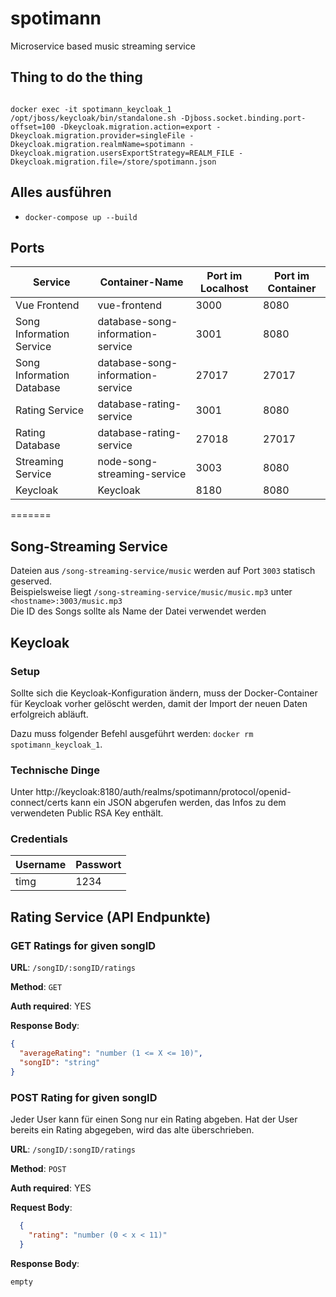 # spotimann

Microservice based music streaming service

## Thing to do the thing

``` 

docker exec -it spotimann_keycloak_1 /opt/jboss/keycloak/bin/standalone.sh -Djboss.socket.binding.port-offset=100 -Dkeycloak.migration.action=export -Dkeycloak.migration.provider=singleFile -Dkeycloak.migration.realmName=spotimann -Dkeycloak.migration.usersExportStrategy=REALM_FILE -Dkeycloak.migration.file=/store/spotimann.json
```

## Alles ausführen
- `docker-compose up --build`

## Ports

| Service                   | Container-Name                    | Port im Localhost | Port im Container |
| ------------------------- | --------------------------------- | ----------------- | ----------------- |
| Vue Frontend              | vue-frontend                      | 3000              | 8080              |
| Song Information Service  | database-song-information-service | 3001              | 8080              |
| Song Information Database | database-song-information-service | 27017             | 27017             |
| Rating Service            | database-rating-service           | 3001              | 8080              |
| Rating Database           | database-rating-service           | 27018             | 27017             |
| Streaming Service         | node-song-streaming-service       | 3003              | 8080              |
| Keycloak                  | Keycloak                          | 8180              | 8080              |
=======

## Song-Streaming Service
Dateien aus `/song-streaming-service/music` werden auf Port `3003` statisch geserved. <br> 
Beispielsweise liegt `/song-streaming-service/music/music.mp3` unter `<hostname>:3003/music.mp3`<br>
Die ID des Songs sollte als Name der Datei verwendet werden

## Keycloak

### Setup

Sollte sich die Keycloak-Konfiguration ändern, muss der Docker-Container für Keycloak vorher gelöscht werden, damit der Import der neuen Daten erfolgreich abläuft.

Dazu muss folgender Befehl ausgeführt werden: `docker rm spotimann_keycloak_1`.

### Technische Dinge

Unter http://keycloak:8180/auth/realms/spotimann/protocol/openid-connect/certs kann ein JSON abgerufen werden, das Infos zu dem verwendeten Public RSA Key enthält.


### Credentials

| Username | Passwort |
| -------- | -------- |
| timg     | 1234     |

## Rating Service (API Endpunkte)


### GET Ratings for given songID

**URL**: `/songID/:songID/ratings`

**Method**: `GET`

**Auth required**: YES

**Response Body**:
```json
{
  "averageRating": "number (1 <= X <= 10)",
  "songID": "string"
}
```

### POST Rating for given songID

Jeder User kann für einen Song nur ein Rating abgeben. Hat der User bereits ein Rating abgegeben, wird das alte überschrieben.

**URL**: `/songID/:songID/ratings`

**Method**: `POST`

**Auth required**: YES

**Request Body**:
```json
  {
    "rating": "number (0 < x < 11)"
  }
```

**Response Body**:
```
empty
```
